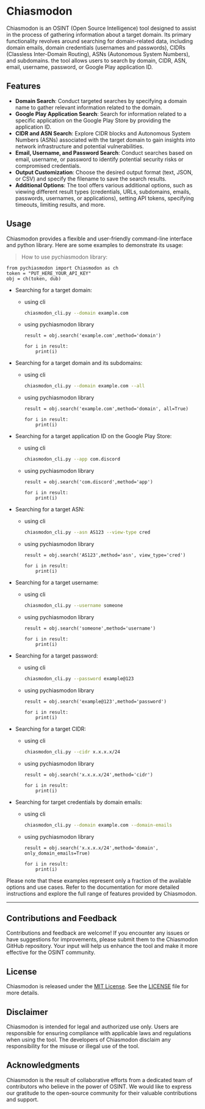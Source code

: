 # Chiasmodon
Chiasmodon is an OSINT (Open Source Intelligence) tool designed to assist in the process of gathering information about a target domain. Its primary functionality revolves around searching for domain-related data, including domain emails, domain credentials (usernames and passwords), CIDRs (Classless Inter-Domain Routing), ASNs (Autonomous System Numbers), and subdomains. the tool allows users to search by domain, CIDR, ASN, email, username, password, or Google Play application ID. 


## Features

- **Domain Search**: Conduct targeted searches by specifying a domain name to gather relevant information related to the domain.
- **Google Play Application Search**: Search for information related to a specific application on the Google Play Store by providing the application ID.
- **CIDR and ASN Search**: Explore CIDR blocks and Autonomous System Numbers (ASNs) associated with the target domain to gain insights into network infrastructure and potential vulnerabilities.
- **Email, Username, and Password Search**: Conduct searches based on email, username, or password to identify potential security risks or compromised credentials.
- **Output Customization**: Choose the desired output format (text, JSON, or CSV) and specify the filename to save the search results.
- **Additional Options**: The tool offers various additional options, such as viewing different result types (credentials, URLs, subdomains, emails, passwords, usernames, or applications), setting API tokens, specifying timeouts, limiting results, and more.

## Usage

Chiasmodon provides a flexible and user-friendly command-line interface and python library. Here are some examples to demonstrate its usage:
> How to use pychiasmodon library:
```python3
from pychiasmodon import Chiasmodon as ch 
token = "PUT_HERE_YOUR_API_KEY"
obj = ch(token, dub)
```

- Searching for a target domain:
    - using cli
        ```bash
        chiasmodon_cli.py --domain example.com
        ```
    - using pychiasmodon library
        ```python3
        result = obj.search('example.com',method='domain')
        
        for i in result:
            print(i)
        ```

- Searching for a target domain and its subdomains:
    - using cli
        ```bash
        chiasmodon_cli.py --domain example.com --all
        ```
    - using pychiasmodon library
        ```python3
        result = obj.search('example.com',method='domain', all=True)
        
        for i in result:
            print(i)
        ```

- Searching for a target application ID on the Google Play Store:
    - using cli
        ```bash 
        chiasmodon_cli.py --app com.discord
        ```
    - using pychiasmodon library
        ```python3
        result = obj.search('com.discord',method='app')

        for i in result:
            print(i)
        ```

- Searching for a target ASN:
    - using cli
        ```bash 
        chiasmodon_cli.py --asn AS123 --view-type cred
        ```
    - using pychiasmodon library
        ```python3
        result = obj.search('AS123',method='asn', view_type='cred')

        for i in result:
            print(i)
        ```


- Searching for a target username:
    - using cli
        ```bash 
        chiasmodon_cli.py --username someone
        ```
    - using pychiasmodon library
        ```python3
        result = obj.search('someone',method='username')

        for i in result:
            print(i)
        ```

- Searching for a target password:

    - using cli
        ```bash 
        chiasmodon_cli.py --password example@123
        ```
    - using pychiasmodon library
        ```python3
        result = obj.search('example@123',method='password')

        for i in result:
            print(i)
        ```

- Searching for a target CIDR:

    - using cli
        ```bash 
        chiasmodon_cli.py --cidr x.x.x.x/24
        ```
    - using pychiasmodon library
        ```python3
        result = obj.search('x.x.x.x/24',method='cidr')

        for i in result:
            print(i)
        ```

- Searching for target credentials by domain emails:

    - using cli
        ```bash 
        chiasmodon_cli.py --domain example.com --domain-emails
        ```
    - using pychiasmodon library
        ```python3
        result = obj.search('x.x.x.x/24',method='domain', only_domain_emails=True)

        for i in result:
            print(i)
        ```

Please note that these examples represent only a fraction of the available options and use cases. Refer to the documentation for more detailed instructions and explore the full range of features provided by Chiasmodon.

------
## Contributions and Feedback

Contributions and feedback are welcome! If you encounter any issues or have suggestions for improvements, please submit them to the Chiasmodon GitHub repository. Your input will help us enhance the tool and make it more effective for the OSINT community.

## License

Chiasmodon is released under the [MIT License](https://opensource.org/licenses/MIT). See the [LICENSE](https://github.com/chiasmodon/LICENSE.txt) file for more details.

## Disclaimer

Chiasmodon is intended for legal and authorized use only. Users are responsible for ensuring compliance with applicable laws and regulations when using the tool. The developers of Chiasmodon disclaim any responsibility for the misuse or illegal use of the tool.

## Acknowledgments

Chiasmodon is the result of collaborative efforts from a dedicated team of contributors who believe in the power of OSINT. We would like to express our gratitude to the open-source community for their valuable contributions and support.
